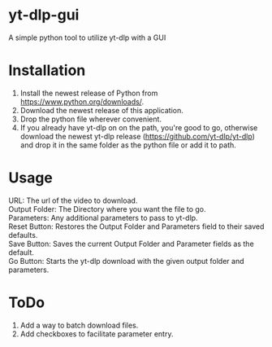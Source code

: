 # yt-dlp-gui
A simple python tool to utilize yt-dlp with a GUI

# Installation
1. Install the newest release of Python from https://www.python.org/downloads/.
2. Download the newest release of this application.
3. Drop the python file wherever convenient.
4. If you already have yt-dlp on on the path, you're good to go, otherwise download the newest yt-dlp release (https://github.com/yt-dlp/yt-dlp) and drop it in the same folder as the python file or add it to path.

# Usage
URL: The url of the video to download.  
Output Folder: The Directory where you want the file to go.  
Parameters: Any additional parameters to pass to yt-dlp.  
Reset Button: Restores the Output Folder and Parameters field to their saved defaults.  
Save Button: Saves the current Output Folder and Parameter fields as the default.  
Go Button: Starts the yt-dlp download with the given output folder and parameters.  

# ToDo
1. Add a way to batch download files.
2. Add checkboxes to facilitate parameter entry.
